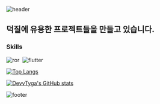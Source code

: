 ![header](https://capsule-render.vercel.app/api?type=waving&color=FDB147&fontColor=ffffff&height=200&section=header&text=DevvTyga&desc=A%20developer%20who%20loves%20K-pop&fontSize=40&fontAlign=85&fontAlignY=40&descSize=17&descAlign=83&descAlignY=55)

덕질에 유용한 프로젝트들을 만들고 있습니다.
---

### Skills

![ror](https://img.shields.io/badge/Ruby_on_Rails-CC0000?style=for-the-badge&logo=ruby-on-rails&logoColor=white)&nbsp;&nbsp;![flutter](https://img.shields.io/badge/Flutter-02569B?style=for-the-badge&logo=flutter&logoColor=white)

[![Top Langs](https://github-readme-stats.vercel.app/api/top-langs/?username=DevvTyga)](https://github.com/anuraghazra/github-readme-stats)

[![DevvTyga's GitHub stats](https://github-readme-stats.vercel.app/api?username=DevvTyga)](https://github.com/anuraghazra/github-readme-stats)


![footer](https://capsule-render.vercel.app/api?section=footer&type=waving&color=FDB147)
